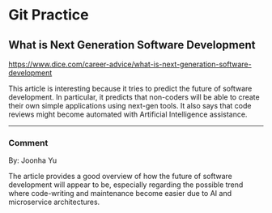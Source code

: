 # Git Practice

## What is Next Generation Software Development

https://www.dice.com/career-advice/what-is-next-generation-software-development

This article is interesting because it tries to predict the future of software development. In particular, it predicts that non-coders will be able to create their own simple applications using next-gen tools. It also says that code reviews might become automated with Artificial Intelligence assistance.

---

### Comment

By: Joonha Yu

The article provides a good overview of how the future of software development will appear to be, especially regarding the possible trend where code-writing and maintenance become easier due to AI and microservice architectures.
